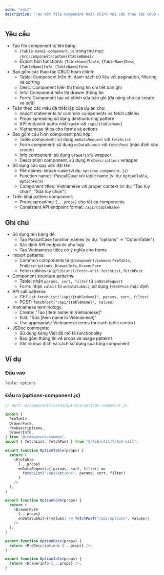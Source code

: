 ```yaml
---
mode: "edit"
description: "Tạo một file component hoàn chỉnh với các thao tác CRUD dựa trên tên bảng được cung cấp."
---
```


## Yêu cầu

- Tạo file component từ tên bảng:
  - `{table-name}-component.js` trong thư mục `/src/component/custom/{tableName}/`
  - Export bốn functions: `{TableName}Table`, `{TableName}Desc`, `{TableName}Info`, `{TableName}Form`
- Bao gồm các thao tác CRUD hoàn chỉnh:
  - Table: Component hiển thị danh sách dữ liệu với pagination, filtering và sorting
  - Desc: Component hiển thị thông tin chi tiết bản ghi
  - Info: Component hiển thị drawer thông tin
  - Form: Component tạo và chỉnh sửa bản ghi (đa năng cho cả create và edit)
- Tuân theo các mẫu đã thiết lập của dự án cho:
  - Import statements từ common components và fetch utilities
  - Props spreading sử dụng destructuring pattern
  - API endpoint paths nhất quán với `/api/{tableName}`
  - Vietnamese titles cho forms và actions
- Bao gồm cấu hình component phù hợp:
  - Table component: sử dụng `onDataRequest` với `fetchList`
  - Form component: sử dụng `onDataSubmit` với `fetchPost` (mặc định cho create)
  - Info component: sử dụng `DrawerInfo` wrapper
  - Description component: sử dụng `ProDescriptions` wrapper
- Sử dụng các quy ước đặt tên:
  - File names: kebab-case (ví dụ: `options-component.js`)
  - Function names: PascalCase với table name (ví dụ: `OptionTable`, `OptionForm`)
  - Component titles: Vietnamese với proper context (ví dụ: "Tạo tùy chọn", "Sửa tùy chọn")
- Triển khai pattern component:
  - Props spreading: `{...props}` cho tất cả components
  - Consistent API endpoint format: `/api/{tableName}`

## Ghi chú

- Sử dụng tên bảng để:
  - Tạo PascalCase function names (ví dụ: "options" → "OptionTable")
  - Xác định API endpoints phù hợp
  - Tạo Vietnamese titles có ý nghĩa cho forms
- Import patterns:
  - Common components từ `@/component/common`: `ProTable`, `ProDescriptions`, `DrawerInfo`, `DrawerForm`
  - Fetch utilities từ `@/lib/util/fetch-util`: `fetchList`, `fetchPost`
- Component structure patterns:
  - Table: nhận `params, sort, filter` từ `onDataRequest`
  - Form: nhận `values` từ `onDataSubmit`, sử dụng `fetchPost` mặc định
- API call patterns:
  - GET list: `fetchList("/api/{tableName}", params, sort, filter)`
  - POST: `fetchPost("/api/{tableName}", values)`
- Vietnamese terminology:
  - Create: "Tạo [item name in Vietnamese]"
  - Edit: "Sửa [item name in Vietnamese]"
  - Use appropriate Vietnamese terms for each table context
- JSDoc comments:
  - Sử dụng tiếng Việt để mô tả functionality
  - Bao gồm thông tin về props và usage patterns
  - Ghi rõ mục đích và cách sử dụng của từng component

## Ví dụ

### Đầu vào

```
Table: options
```

### Đầu ra (options-component.js)

```javascript
// path: @/component/custom/options/options-component.js

import {
  ProTable,
  DrawerForm,
  ProDescriptions,
  DrawerInfo,
} from "@/component/common";
import { fetchList, fetchPost } from "@/lib/util/fetch-util";

export function OptionTable(props) {
  return (
    <ProTable
      {...props}
      onDataRequest={(params, sort, filter) =>
        fetchList("/api/options", params, sort, filter)
      }
    />
  );
}

export function OptionForm(props) {
  return (
    <DrawerForm
      {...props}
      onDataSubmit={(values) => fetchPost("/api/options", values)}
    />
  );
}

export function OptionDesc(props) {
  return <ProDescriptions {...props} />;
}

export function OptionInfo(props) {
  return <DrawerInfo {...props} />;
}
```
